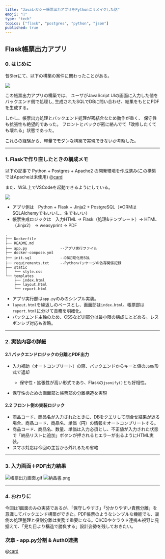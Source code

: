 ```yaml
---
title: "Javaレガシー帳票出力アプリをPythonにリメイクした話"
emoji: "📄"
type: "tech"
topics: ["flask", "postgres", "python", "json"]
published: true
---
```


## Flask帳票出力アプリ

### 0. はじめに

昔SIerにて、以下の構築の案件に関わったことがある。

![](https://storage.googleapis.com/zenn-user-upload/5ed119463edb-20250722.png)

この帳票出力アプリの構築では、
ユーザがJavaScript UIの画面に入力した値をバックエンド側で処理し,
生成されたSQLでDBに問い合わせ、結果をもとにPDFを生成する。

しかし、帳票出力処理とバックエンド処理が密結合なため動作が重く、
保守性も拡張性も絶望的であった。
フロントとバックが密に絡んでて「改修したくても壊れる」状態であった。

これらの経験から、軽量でモダンな構築で実現できないか考察した。

---

### 1. Flaskで作り直したときの構成メモ

以下の記事で Python + Postgres + Apache2 の開発環境を作成済み(この構築ではApacheは未使用)
@[card](https://zenn.dev/nickelth/articles/ubuntuenvsetup)

また、WSL上でVSCodeを起動できるようにしている。

![](https://storage.googleapis.com/zenn-user-upload/7a496e42cdd7-20250724.png)
- アプリ側は　Python + Flask + Jinja2 + PostgreSQL（※ORMはSQLAlchemyでもいいし、生でもいい）
- 帳票生成ロジックは　入力HTML → Flask（処理&テンプレート）→ HTML（Jinja2） → weasyprint → PDF

``` markdown:ディレクトリ構成
.
├── Dockerfile
├── README.md
├── app.py               --アプリ実行ファイル
├── docker-compose.yml
├── init.sql             --DB初期化用SQL
├── requirements.txt     --Pythonパッケージの依存関係記録
├── static               
│   └── style.css
└── templates
    ├── index.html
    ├── layout.html
    └── report.html
```
- アプリ実行部は`app.py`のみのシンプル実装。
- `layout.html`を繰返しのベースとし、画面部は`index.html`、帳票部は`report.html`に分けて責務を明確化。
- バックエンド主軸のため、CSSなどUI部分は最小限の構成にとどめる。レスポンシブ対応も省略。

---

### 2. 実装内容の詳細

#### 2.1 バックエンドロジックの分離とPDF出力

- 入力補助（オートコンプリート）の際、バックエンドからキーと値の`JSON`形式で返却
  - 保守性・拡張性が高い形式であり、Flaskの`jsonify()`とも好相性。

- 保守性のための画面部と帳票部の分離構造を実現


#### 2.2 フロント側の実装ロジック

- 商品コード、商品名が入力されたときに、DBをクエリして問合せ結果が返る場合、商品コード、商品名、単価（円）の情報をオートコンプリートする。
- 商品コード、商品名、数量、単価は入力必須とし、不正値が入力された状態で「納品リストに追加」ボタンが押されるとエラーが出るようにHTML実装。
- スマホ対応は今回の主旨から外れるため省略

---

### 3. 入力画面＋PDF出力結果

![帳票出力画面.gif](https://storage.googleapis.com/zenn-user-upload/9d9814f572f3-20250724.gif)
![納品書.png](https://storage.googleapis.com/zenn-user-upload/e0d08375a742-20250724.png)


---

### 4. おわりに

今回は1画面のみの実装であるが、「保守しやすさ」「分かりやすい責務分離」を意識してバックエンド構築ができた。PDF帳票のようなシンプルな機能でも、裏側の処理整理と役割分離は実務で重要になる。CI/CDやクラウド連携も視野に見据えて、「見た目より構造で勝負する」設計姿勢を残しておきたい。

### 次章 - app.py分割 & Auth0連携
@[card](https://zenn.dev/nickelth/articles/auth0application)